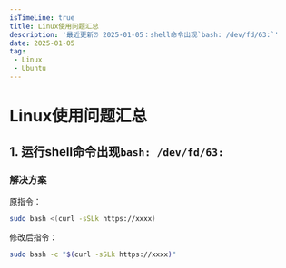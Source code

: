 ```yaml
---
isTimeLine: true
title: Linux使用问题汇总
description: '最近更新⏰ 2025-01-05：shell命令出现`bash: /dev/fd/63:`'
date: 2025-01-05
tag: 
 - Linux
 - Ubuntu
---
```


# Linux使用问题汇总

## 1. 运行shell命令出现`bash: /dev/fd/63:`
### 解决方案

原指令：
```bash
sudo bash <(curl -sSLk https://xxxx)
```

修改后指令：
```bash
sudo bash -c "$(curl -sSLk https://xxxx)"
```
